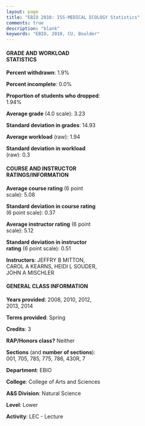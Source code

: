 ```yaml
---
layout: page
title: "EBIO 2010: ISS-MEDICAL ECOLOGY Statistics"
comments: true
description: "blank"
keywords: "EBIO, 2010, CU, Boulder"
--- 
```

<head>
<script src="https://ajax.googleapis.com/ajax/libs/jquery/2.1.3/jquery.min.js"></script>
<script src="https://dl.dropboxusercontent.com/s/pc42nxpaw1ea4o9/highcharts.js?dl=0"></script>
<!-- <script src="../assets/js/highcharts.js"></script> -->
<style type="text/css">@font-face {
	font-family: "Bebas Neue";
	src: url(https://www.filehosting.org/file/details/544349/BebasNeue%20Regular.otf) format("opentype");
	}
	h1.Bebas { 
		font-family: "Bebas Neue", Verdana, Tahoma;
	}
</style>
</head>
<body>
	<div id="container" style="float: right; width: 45%; height: 88%; margin-left: 2.5%; margin-right: 2.5%;"></div>
	<script language="JavaScript">
		$(document).ready(function() {
		var chart = {type: 'column'};
		var title = {text: 'Grade Distribution'};
		var xAxis = {categories: ['A','B','C','D','F'],crosshair: true};
		var yAxis = {min: 0,title: {text: 'Percentage'}};
		var tooltip = {headerFormat: '<center><b><span style="font-size:20px">{point.key}</span></b></center>',
		               pointFormat: '<td style="padding:0"><b>{point.y:.1f}%</b></td>',
		               footerFormat: '</table>',shared: true,useHTML: true};
		var plotOptions = {column: {pointPadding: 0.0,borderWidth: 0}};  
		var credits = {enabled: false};var series= [{name: 'Percent',data: [36.63,53.47,7.92,0.99,0.99,]}];
		var json = {};
		json.chart = chart;
		json.title = title;
		json.tooltip = tooltip;
		json.xAxis = xAxis;
		json.yAxis = yAxis;  
		json.series = series;
		json.plotOptions = plotOptions;  
		json.credits = credits;
		$('#container').highcharts(json);
	});
	</script>
</body>
			   
#### GRADE AND WORKLOAD STATISTICS

**Percent withdrawn**: 1.9%

**Percent incomplete**: 0.0%

**Proportion of students who dropped**: 1.94%

**Average grade** (4.0 scale): 3.23

**Standard deviation in grades**: 14.93

**Average workload** (raw): 1.94

**Standard deviation in workload** (raw): 0.3

#### COURSE AND INSTRUCTOR RATINGS/INFORMATION

**Average course rating** (6 point scale): 5.08

**Standard deviation in course rating** (6 point scale): 0.37

**Average instructor rating** (6 point scale): 5.12

**Standard deviation in instructor rating** (6 point scale): 0.51

**Instructors**: JEFFRY B MITTON, CAROL A KEARNS, HEIDI L SOUDER, JOHN A MISCHLER

#### GENERAL CLASS INFORMATION

**Years provided**: 2008, 2010, 2012, 2013, 2014

**Terms provided**: Spring

**Credits**: 3

**RAP/Honors class?** Neither

**Sections** (and **number of sections**): 001, 705, 785, 775, 786, 430R, 7

**Department**: EBIO

**College**: College of Arts and Sciences

**A&S Division**: Natural Science

**Level**: Lower

**Activity**: LEC - Lecture